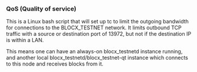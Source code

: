 ### QoS (Quality of service)

This is a Linux bash script that will set up tc to limit the outgoing bandwidth for connections to the BLOCX_TESTNET network. It limits outbound TCP traffic with a source or destination port of 13972, but not if the destination IP is within a LAN.

This means one can have an always-on blocx_testnetd instance running, and another local blocx_testnetd/blocx_testnet-qt instance which connects to this node and receives blocks from it.
